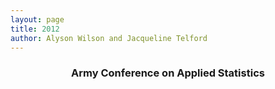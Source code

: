 ```yaml
---
layout: page
title: 2012
author: Alyson Wilson and Jacqueline Telford
---
```

<div align="center"><h3>Army Conference on Applied Statistics</h3></div>
